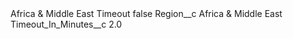 <?xml version="1.0" encoding="UTF-8"?>
<CustomMetadata xmlns="http://soap.sforce.com/2006/04/metadata" xmlns:xsi="http://www.w3.org/2001/XMLSchema-instance" xmlns:xsd="http://www.w3.org/2001/XMLSchema">
    <label>Africa &amp; Middle East Timeout</label>
    <protected>false</protected>
    <values>
        <field>Region__c</field>
        <value xsi:type="xsd:string">Africa &amp; Middle East</value>
    </values>
    <values>
        <field>Timeout_In_Minutes__c</field>
        <value xsi:type="xsd:double">2.0</value>
    </values>
</CustomMetadata>
